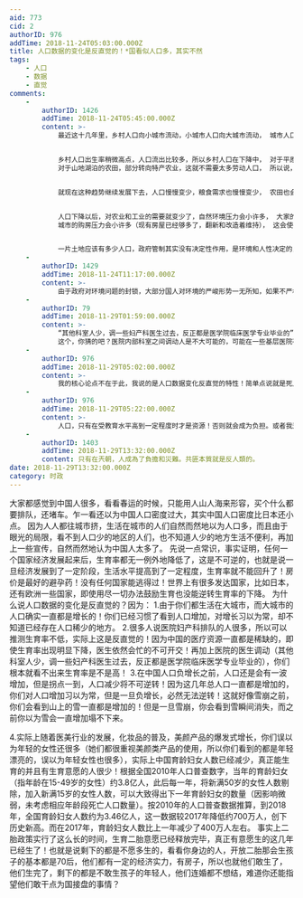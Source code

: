 ```yaml
---
aid: 773
cid: 2
authorID: 976
addTime: 2018-11-24T05:03:00.000Z
title: 人口数据的变化是反直觉的！*国看似人口多，其实不然
tags:
    - 人口
    - 数据
    - 直觉
comments:
    -
        authorID: 1426
        addTime: 2018-11-24T05:45:00.000Z
        content: >-
            最近这十几年里，乡村人口向小城市流动，小城市人口向大城市流动， 城市人口出生率低，但是城市人口流入够多，所以城市不缺劳动力；


            乡村人口出生率稍微高点，人口流出比较多，所以乡村人口在下降中， 对于平原和丘陵地带的农田，普遍趋向规模经营，不需要密集人口，
            对于山地湖泊的农田，部分转向特产农业，这就不需要太多劳动人口， 所以说，大部分乡村虽然人口下降，但是不缺少劳动力；


            就现在这种趋势继续发展下去，人口慢慢变少，粮食需求也慢慢变少， 农田也会慢慢变少，农业效率慢慢提高，总的粮食需求能满足需要；


            人口下降以后，对农业和工业的需要就变少了，自然环境压力会小许多， 大家的生活环境会好一些（树林多一些，河水清一些，冒烟少一些），
            城市的购房压力会小许多（现有房屋已经够多了，翻新和改造着维持）， 这会使得许多家庭恢复生育意愿，最后可以平衡在一个适当人口数；


            一片土地应该有多少人口，政府管制其实没有决定性作用，是环境和人性决定的，何必担心？
    -
        authorID: 1429
        addTime: 2018-11-24T11:17:00.000Z
        content: >-
            由于政府对环境问题的封锁，大部分国人对环境的严峻形势一无所知，如果不严格控制人口的增长，那么在客观规律的作用下，中国必然面临一场大规模的生态灾难来减少人口。
    -
        authorID: 79
        addTime: 2018-11-29T01:59:00.000Z
        content: >-
            “其他科室人少，调一些妇产科医生过去，反正都是医学院临床医学专业毕业的”
            这个，你猜的吧？医院内部科室之间调动人是不大可能的，可能在一些基层医院存在多个科室共用医生的情况，但是总体来说科室确认调其他科室的人去补充的不大可能出现的。
    -
        authorID: 976
        addTime: 2018-11-29T05:02:00.000Z
        content: >-
            我的核心论点不在于此，我说的是人口数据变化反直觉的特性！简单点说就是死人不会说话，能说话让你感觉到存在感的都是活人，幸存者偏差就在于此，因为现在所有活着的人都说人太多了，政府也说人太多了，你从小接受到的观念也是人太多了，所以你自然而然地以为人就是太多了，却不知过不了多久人就会减少，还有你说的那个医院科室调动，我想说我亲眼看到医院医生轮转，人手不够的科室太多，人家也不是傻子，总不能让累的累死，闲的闲死！人家也会灵活运用人力资源的好伐？
    -
        authorID: 976
        addTime: 2018-11-29T05:22:00.000Z
        content: >-
            人口，只有在受教育水平高到一定程度时才是资源！否则就会成为负担。或者我这么说罢：你们家是普通人家，你家孩子要是读完小学就不读书的话基本上这辈子就完了，可能也只能当混混，只能混社会（教育水平低影响社会稳定）。要是你能让你家孩子读完中学（中国大多数劳动力的学历），那他起码能去打工，最起码能靠劳动养活自己（有一定文化程度的劳动力是中国利用人口红利发展的关键），要是能读大学，那他成为工程师或者其他类型的高端人才的概率就很大，就能靠知识在收入上碾压低端劳动力（美国等国家就是靠先进的技术，到处收专利费压榨发展中国家的）！中国的问题不仅仅在于人口老龄化，而在于，改革开放后的几十年的时间里，中国依靠大量的廉价的有一定的文化水平的劳动力获得了经济发展，现在劳动力不足了，不能再依靠这种依靠低端制造业/劳动力密集型产业的发展模式了！中国又没有日本那样多的高端制造业企业（松下索尼等等）！又不能像美国一样掌握先进核心技术满世界收专利费！！而中国制造业转型升级一直都是困难的！因为种种原因（现在的钱都往房地产涌，都在专心炒房！没有人一心做实业，也没人专心培育自己的核心竞争力）很难发展先进制造！当中国老龄化程度严重，劳动力人口减少，很多企业往越南等用工便宜的地方转移时，势必会带来很多问题！
    -
        authorID: 1403
        addTime: 2018-11-29T13:32:00.000Z
        content: 只有在兲朝，人成為了負擔和災難。共匪本質就是反人類的。
date: 2018-11-29T13:32:00.000Z
category: 时政
---
```


大家都感觉到中国人很多，看看春运的时候，只能用人山人海来形容，买个什么都要排队，还堵车。乍一看还以为中国人口密度过大，其实中国人口密度比日本还小点。 因为人人都往城市挤，生活在城市的人们自然而然地以为人口多，而且由于眼光的局限，看不到人口少的地区的人们，也不知道人少的地方生活不便利，再加上一些宣传，自然而然地认为中国人太多了。 先说一点常识，事实证明，任何一个国家经济发展起来后，生育率都无一例外地降低了，这是不可逆的，也就是说一旦经济发展到了一定阶段，生活水平提高到了一定程度，生育率就不能回升了！房价是最好的避孕药！没有任何国家能逃得过！世界上有很多发达国家，比如日本，还有欧洲一些国家，即使用尽一切办法鼓励生育也没能逆转生育率的下降。 为什么说人口数据的变化是反直觉的？因为： 1.由于你们都生活在大城市，而大城市的人口确实一直都是增长的！你们已经习惯了看到人口增加，对增长习以为常，却不知道已经存在人口稀少的地方。 2.很多人说医院妇产科排队的人很多，所以可以推测生育率不低，实际上这是反直觉的！因为中国的医疗资源一直都是稀缺的，即使生育率出现明显下降，医生依然会忙的不可开交！再加上医院的医生调动（其他科室人少，调一些妇产科医生过去，反正都是医学院临床医学专业毕业的），你们根本就看不出来生育率是不是高！ 3.在中国人口负增长之前，人口还是会有一波增加，但是拐点一到，人口减少将不可逆转！因为这几年总人口一直都是增加的，你们对人口增加习以为常，但是一旦负增长，必然无法逆转！这就好像雪崩之前，你们会看到山上的雪一直都是增加的！但是一旦雪崩，你会看到雪瞬间消失，而之前你以为雪会一直增加塌不下来。

4.实际上随着医美行业的发展，化妆品的普及，美颜产品的爆发式增长，你们误以为年轻的女性还很多（她们都很重视美颜类产品的使用，所以你们看到的都是年轻漂亮的，误以为年轻女性也很多），实际上中国育龄妇女人数已经减少，真正能生育的并且有生育意愿的人很少！根据全国2010年人口普查数字，当年的育龄妇女（指年龄在15-49岁的女性）约3.8亿人，此后每一年，将新满50岁的女性人数剔除，加入新满15岁的女性人数，可以大致得出下一年育龄妇女的数量（因影响微弱，未考虑相应年龄段死亡人口数量）。按2010年的人口普查数据推算，到2018年，全国育龄妇女人数约为3.46亿人，这一数据较2017年降低约700万人，创下历史新高。而在2017年，育龄妇女人数比上一年减少了400万人左右。 事实上二胎政策实行了这么长的时间，生育二胎意愿已经释放完毕，真正有意愿生的这几年已经生了！也就是说剩下的都是不愿多生的，看看你身边的人，开放二胎那会生孩子的基本都是70后，他们都有一定的经济实力，有房子，所以也就他们敢生了，他们生完了，剩下的都是不敢生孩子的年轻人，他们连婚都不想结，难道你还能指望他们敢干点为国接盘的事情？
